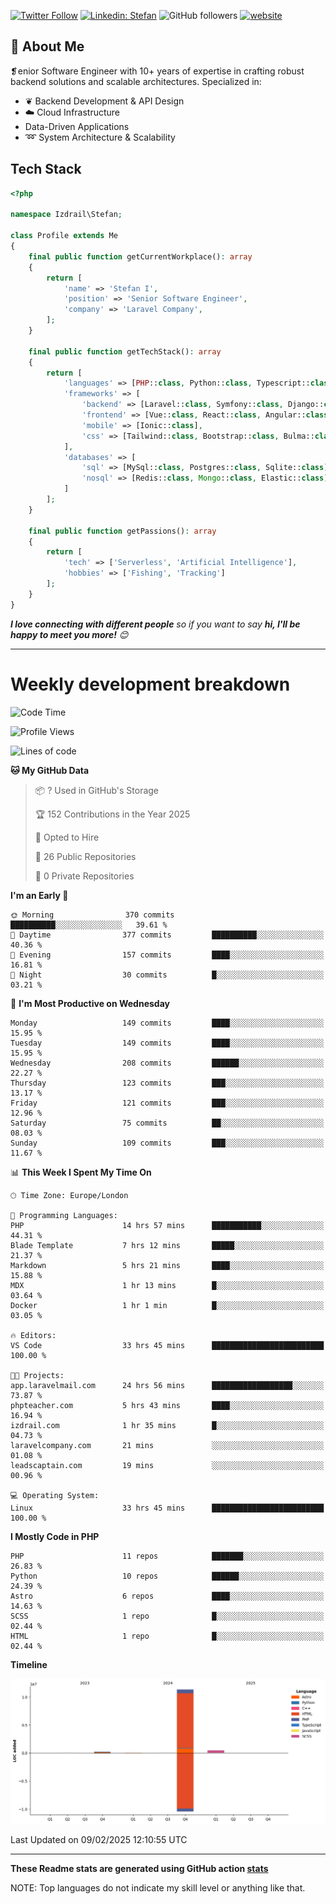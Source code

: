 [![Twitter Follow](https://img.shields.io/twitter/follow/thephpteacher?label=Follow)](https://twitter.com/intent/follow?screen_name=thephpteacher)
[![Linkedin: Stefan](https://img.shields.io/badge/izdrail-blue?style=flat-square&logo=Linkedin&logoColor=white&link=https://www.linkedin.com/in/izdrail/)](https://www.linkedin.com/in/izdrail/)
![GitHub followers](https://img.shields.io/github/followers/izdrail?label=Follow&style=social)
[![website](https://img.shields.io/badge/Website-46a2f1.svg?&style=flat-square&logo=Google-Chrome&logoColor=white&link=https://izdrail.com/)](https://izdrail.com/)

## 🚀 About Me
❡enior Software Engineer with 10+ years of expertise in crafting robust backend solutions and scalable architectures. 
Specialized in:

- ❦ Backend Development & API Design
- ☁️ Cloud Infrastructure
-  Data-Driven Applications
- ➿ System Architecture & Scalability

## Tech Stack

```php
<?php

namespace Izdrail\Stefan;

class Profile extends Me
{
    final public function getCurrentWorkplace(): array
    {
        return [
            'name' => 'Stefan I',
            'position' => 'Senior Software Engineer',
            'company' => 'Laravel Company',
        ];
    }
    
    final public function getTechStack(): array
    {
        return [
            'languages' => [PHP::class, Python::class, Typescript::class],
            'frameworks' => [
                'backend' => [Laravel::class, Symfony::class, Django::class, FastApi::class],
                'frontend' => [Vue::class, React::class, Angular::class],
                'mobile' => [Ionic::class],
                'css' => [Tailwind::class, Bootstrap::class, Bulma::class]
            ],
            'databases' => [
                'sql' => [MySql::class, Postgres::class, Sqlite::class],
                'nosql' => [Redis::class, Mongo::class, Elastic::class]
            ]
        ];
    }

    final public function getPassions(): array
    {
        return [
            'tech' => ['Serverless', 'Artificial Intelligence'],
            'hobbies' => ['Fishing', 'Tracking']
        ];
    }
}
```
 <em><b>I love connecting with different people</b> so if you want to say <b>hi, I'll be happy to meet you more!</b> 😊</em>


---
# Weekly development breakdown
<!--START_SECTION:waka-->
![Code Time](http://img.shields.io/badge/Code%20Time-1%2C015%20hrs%2023%20mins-blue)

![Profile Views](http://img.shields.io/badge/Profile%20Views-1-blue)

![Lines of code](https://img.shields.io/badge/From%20Hello%20World%20I%27ve%20Written-12.1%20million%20lines%20of%20code-blue)

**🐱 My GitHub Data** 

> 📦 ? Used in GitHub's Storage 
 > 
> 🏆 152 Contributions in the Year 2025
 > 
> 💼 Opted to Hire
 > 
> 📜 26 Public Repositories 
 > 
> 🔑 0 Private Repositories 
 > 
**I'm an Early 🐤** 

```text
🌞 Morning                370 commits         ██████████░░░░░░░░░░░░░░░   39.61 % 
🌆 Daytime                377 commits         ██████████░░░░░░░░░░░░░░░   40.36 % 
🌃 Evening                157 commits         ████░░░░░░░░░░░░░░░░░░░░░   16.81 % 
🌙 Night                  30 commits          █░░░░░░░░░░░░░░░░░░░░░░░░   03.21 % 
```
📅 **I'm Most Productive on Wednesday** 

```text
Monday                   149 commits         ████░░░░░░░░░░░░░░░░░░░░░   15.95 % 
Tuesday                  149 commits         ████░░░░░░░░░░░░░░░░░░░░░   15.95 % 
Wednesday                208 commits         ██████░░░░░░░░░░░░░░░░░░░   22.27 % 
Thursday                 123 commits         ███░░░░░░░░░░░░░░░░░░░░░░   13.17 % 
Friday                   121 commits         ███░░░░░░░░░░░░░░░░░░░░░░   12.96 % 
Saturday                 75 commits          ██░░░░░░░░░░░░░░░░░░░░░░░   08.03 % 
Sunday                   109 commits         ███░░░░░░░░░░░░░░░░░░░░░░   11.67 % 
```


📊 **This Week I Spent My Time On** 

```text
🕑︎ Time Zone: Europe/London

💬 Programming Languages: 
PHP                      14 hrs 57 mins      ███████████░░░░░░░░░░░░░░   44.31 % 
Blade Template           7 hrs 12 mins       █████░░░░░░░░░░░░░░░░░░░░   21.37 % 
Markdown                 5 hrs 21 mins       ████░░░░░░░░░░░░░░░░░░░░░   15.88 % 
MDX                      1 hr 13 mins        █░░░░░░░░░░░░░░░░░░░░░░░░   03.64 % 
Docker                   1 hr 1 min          █░░░░░░░░░░░░░░░░░░░░░░░░   03.05 % 

🔥 Editors: 
VS Code                  33 hrs 45 mins      █████████████████████████   100.00 % 

🐱‍💻 Projects: 
app.laravelmail.com      24 hrs 56 mins      ██████████████████░░░░░░░   73.87 % 
phpteacher.com           5 hrs 43 mins       ████░░░░░░░░░░░░░░░░░░░░░   16.94 % 
izdrail.com              1 hr 35 mins        █░░░░░░░░░░░░░░░░░░░░░░░░   04.73 % 
laravelcompany.com       21 mins             ░░░░░░░░░░░░░░░░░░░░░░░░░   01.08 % 
leadscaptain.com         19 mins             ░░░░░░░░░░░░░░░░░░░░░░░░░   00.96 % 

💻 Operating System: 
Linux                    33 hrs 45 mins      █████████████████████████   100.00 % 
```

**I Mostly Code in PHP** 

```text
PHP                      11 repos            ███████░░░░░░░░░░░░░░░░░░   26.83 % 
Python                   10 repos            ██████░░░░░░░░░░░░░░░░░░░   24.39 % 
Astro                    6 repos             ████░░░░░░░░░░░░░░░░░░░░░   14.63 % 
SCSS                     1 repo              █░░░░░░░░░░░░░░░░░░░░░░░░   02.44 % 
HTML                     1 repo              █░░░░░░░░░░░░░░░░░░░░░░░░   02.44 % 
```



**Timeline**

![Lines of Code chart](https://raw.githubusercontent.com/izdrail/izdrail/master/assets/bar_graph.png)


 Last Updated on 09/02/2025 12:10:55 UTC
<!--END_SECTION:waka-->

---


**These Readme stats are generated using GitHub action [stats](https://github.com/izdrail/stats)**

NOTE: Top languages do not indicate my skill level or anything like that. 
